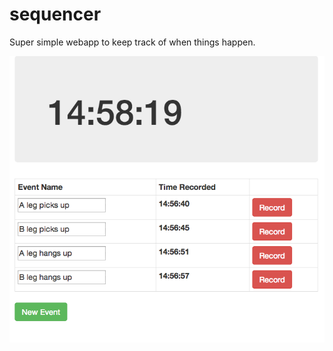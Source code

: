 sequencer
=========

Super simple webapp to keep track of when things happen.

![app screenshot](https://github.com/eanderle/sequencer/raw/master/screenshots/app.png)

